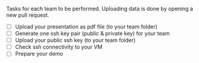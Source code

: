 Tasks for each team to be performed.
Uploading data is done by opening a new pull request.

- [ ] Upload your presentation as pdf file (to your team folder)
- [ ] Generate one ssh key pair (public & private key) for your team
- [ ] Upload your public ssh key (to your team folder)
- [ ] Check ssh connectivity to your VM
- [ ] Prepare your demo
